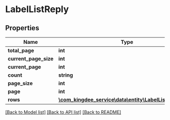 # LabelListReply

## Properties
Name | Type | Description | Notes
------------ | ------------- | ------------- | -------------
**total_page** | **int** |  | [optional] 
**current_page_size** | **int** |  | [optional] 
**current_page** | **int** |  | [optional] 
**count** | **string** |  | [optional] 
**page_size** | **int** |  | [optional] 
**page** | **int** |  | [optional] 
**rows** | [**\com_kingdee_service\data\entity\LabelListReplyRow[]**](LabelListReplyRow.md) |  | [optional] 

[[Back to Model list]](../README.md#documentation-for-models) [[Back to API list]](../README.md#documentation-for-api-endpoints) [[Back to README]](../README.md)



